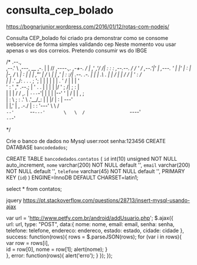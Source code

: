 # consulta_cep_bolado

https://bognarjunior.wordpress.com/2016/01/12/rotas-com-nodejs/

Consulta CEP_bolado foi criado pra demonstrar como se consome webservice de forma simples validando cep 
Neste momento vou usar apenas o ws dos correios. 
Pretendo consumir ws do IBGE

/*
  .--.,                                                              
,--.'  \                                 ,---,               __  ,-. 
|  | /\/                 ,----._,.   ,-+-. /  |            ,' ,'/ /| 
:  : :      ,--.--.     /   /  ' /  ,--.'|'   |    ,---.   '  | |' | 
:  | |-,   /       \   |   :     | |   |  ,"' |   /     \  |  |   ,' 
|  : :/|  .--.  .-. |  |   | .\  . |   | /  | |  /    /  | '  :  /   
|  |  .'   \__\/: . .  .   ; ';  | |   | |  | | .    ' / | |  | '    
'  : '     ," .--.; |  '   .   . | |   | |  |/  '   ;   /| ;  : |    
|  | |    /  /  ,.  |   `---`-'| | |   | |--'   '   |  / | |  , ;    
|  : \   ;  :   .'   \  .'__/\_: | |   |/       |   :    |  ---'     
|  |,'   |  ,     .-./  |   :    : '---'         \   \  /            
`--'      `--`---'       \   \  /                 `----'             
                          `--`-'                                 

*/

Crie o banco de dados no Mysql
user:root
senha:123456
CREATE DATABASE `bancodedados`;

CREATE TABLE  `bancodedados`.`contatos` (
  `id` int(10) unsigned NOT NULL auto_increment,
  `nome` varchar(200) NOT NULL default '',
  `email` varchar(200) NOT NULL default '',
  `telefone` varchar(45) NOT NULL default '',
  PRIMARY KEY  (`id`)
) ENGINE=InnoDB DEFAULT CHARSET=latin1;

select * from  contatos;




jquery
https://pt.stackoverflow.com/questions/28713/insert-mysql-usando-ajax

 var url = 'http://www.petfy.com.br/android/addUsuario.php';
            $.ajax({                                      
                url: url,
                type: "POST", 
                data:{
                    nome: nome, email: email, senha: senha, telefone: telefone, endereco: endereco, estado: estado, cidade: cidade
                },
                success: function(rows){
                    rows = $.parseJSON(rows);
                    for (var i in rows){    
                        var row = rows[i],          
                            id = row[0], 
                            nome = row[1]; 
                            alert(nome);
                    }       
                },
                error: function(rows){
                    alert('erro');
                }
            });
        });
